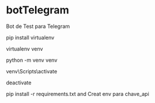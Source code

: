 # botTelegram
Bot de Test para Telegram

pip install virtualenv

virtualenv venv

python -m venv venv

venv\Scripts\activate

deactivate

pip install -r requirements.txt
and
Creat env para chave_api
